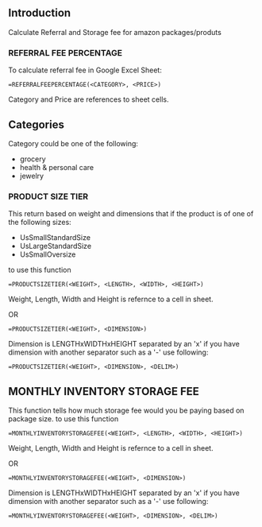 ## Introduction

Calculate Referral and Storage fee for amazon packages/produts

### REFERRAL FEE PERCENTAGE

To calculate referral fee in Google Excel Sheet:
```
=REFERRALFEEPERCENTAGE(<CATEGORY>, <PRICE>)
```

Category and Price are references to sheet cells.

## Categories
Category could be one of the following:
- grocery
- health & personal care
- jewelry

### PRODUCT SIZE TIER

This return based on weight and dimensions that if the product is of one of the following sizes:
- UsSmallStandardSize
- UsLargeStandardSize
- UsSmallOversize

to use this function

```
=PRODUCTSIZETIER(<WEIGHT>, <LENGTH>, <WIDTH>, <HEIGHT>)
```

Weight, Length, Width and Height is refernce to a cell in sheet.

OR

```
=PRODUCTSIZETIER(<WEIGHT>, <DIMENSION>)
```

Dimension is LENGTHxWIDTHxHEIGHT separated by an 'x' if you have dimension with another separator such as a '-' use following:

```
=PRODUCTSIZETIER(<WEIGHT>, <DIMENSION>, <DELIM>)
```

## MONTHLY INVENTORY STORAGE FEE

This function tells how much storage fee would you be paying based on package size.
to use this function

```
=MONTHLYINVENTORYSTORAGEFEE(<WEIGHT>, <LENGTH>, <WIDTH>, <HEIGHT>)
```

Weight, Length, Width and Height is refernce to a cell in sheet.

OR

```
=MONTHLYINVENTORYSTORAGEFEE(<WEIGHT>, <DIMENSION>)
```

Dimension is LENGTHxWIDTHxHEIGHT separated by an 'x' if you have dimension with another separator such as a '-' use following:

```
=MONTHLYINVENTORYSTORAGEFEE(<WEIGHT>, <DIMENSION>, <DELIM>)
```